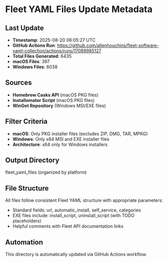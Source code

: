 # Fleet YAML Files Update Metadata

## Last Update
- **Timestamp**: 2025-08-20 06:05:27 UTC
- **GitHub Actions Run**: https://github.com/allenhouchins/fleet-software-yaml-collection/actions/runs/17089985127
- **Total Files Generated**: 6435
- **macOS Files**: 397
- **Windows Files**: 6038

## Sources
- **Homebrew Casks API** (macOS PKG files)
- **Installomator Script** (macOS PKG files)
- **WinGet Repository** (Windows MSI/EXE files)

## Filter Criteria
- **macOS**: Only PKG installer files (excludes ZIP, DMG, TAR, MPKG)
- **Windows**: Only x64 MSI and EXE installer files
- **Architecture**: x64 only for Windows installers

## Output Directory
fleet_yaml_files (organized by platform)

## File Structure
All files follow consistent Fleet YAML structure with appropriate parameters:
- Standard fields: url, automatic_install, self_service, categories
- EXE files include: install_script, uninstall_script (with TODO placeholders)
- Helpful comments with Fleet API documentation links

## Automation
This directory is automatically updated via GitHub Actions workflow.
